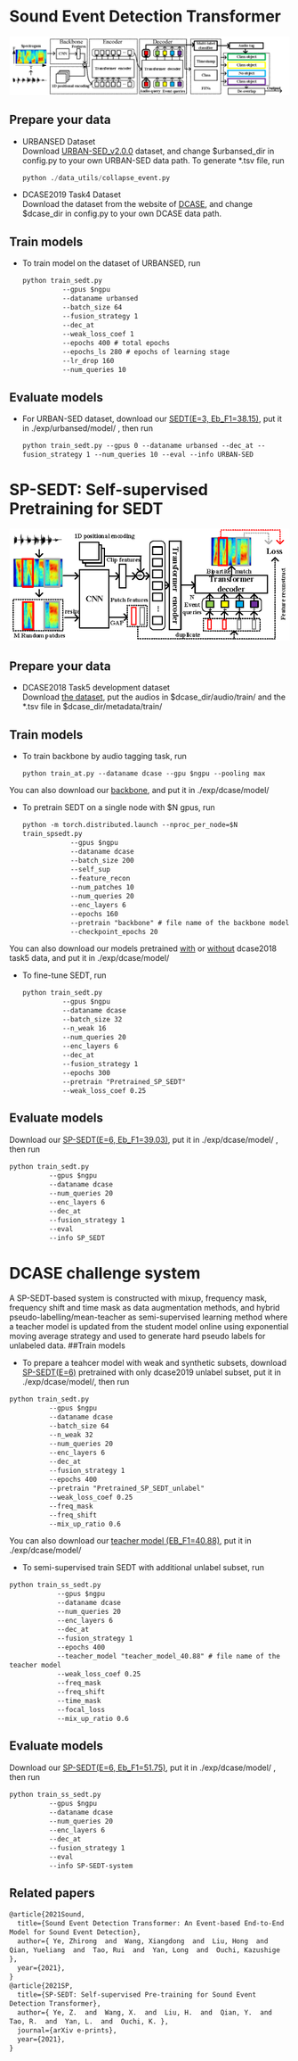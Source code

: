 # Sound Event Detection Transformer
![image](./img/sedt.png)
## Prepare your data
+ URBANSED Dataset  
  Download [URBAN-SED_v2.0.0](https://zenodo.org/record/1324404/files/URBAN-SED_v2.0.0.tar.gz?download=1) dataset, and 
  change $urbansed_dir in config.py to your own URBAN-SED data path. To generate *.tsv file, run
    ```python
    python ./data_utils/collapse_event.py
    ```

 
+ DCASE2019 Task4 Dataset  
Download the dataset from the website of [DCASE](http://dcase.community/), and change $dcase_dir in config.py to your own
 DCASE data path. 

## Train models
+ To train model on the dataset of URBANSED, run
    ```shell script
    python train_sedt.py
              --gpus $ngpu
              --dataname urbansed
              --batch_size 64
              --fusion_strategy 1 
              --dec_at 
              --weak_loss_coef 1
              --epochs 400 # total epochs
              --epochs_ls 280 # epochs of learning stage
              --lr_drop 160
              --num_queries 10
    ```

## Evaluate models
+ For URBAN-SED dataset, download our [SEDT(E=3, Eb_F1=38.15)](https://drive.google.com/file/d/1X7PEZzPH61W1KCFAyLN6RspvIfabb2H-/view?usp=sharing), put it in ./exp/urbansed/model/ , then run
     ```shell script
    python train_sedt.py --gpus 0 --dataname urbansed --dec_at --fusion_strategy 1 --num_queries 10 --eval --info URBAN-SED
    ```

# SP-SEDT: Self-supervised Pretraining  for SEDT 
![image](img/sp-sedt.png)
## Prepare your data
+ DCASE2018 Task5 development dataset  
  Download [the dataset](https://zenodo.org/record/1247102), put the audios in $dcase_dir/audio/train/ and the *.tsv file
   in $dcase_dir/metadata/train/
## Train models
+ To train backbone by audio tagging task, run
    ```shell script
    python train_at.py --dataname dcase --gpu $ngpu --pooling max
    ```
You can also download our [backbone](https://drive.google.com/file/d/1R-hAnM6cW1Q9TvLBqROrTxOp4T99Ih76/view?usp=sharing), and put it in ./exp/dcase/model/
+ To pretrain SEDT on a single node with $N gpus, run
    ```shell script
    python -m torch.distributed.launch --nproc_per_node=$N train_spsedt.py  
                --gpus $ngpu 
                --dataname dcase
                --batch_size 200
                --self_sup
                --feature_recon
                --num_patches 10 
                --num_queries 20
                --enc_layers 6 
                --epochs 160 
                --pretrain "backbone" # file name of the backbone model 
                --checkpoint_epochs 20
    ```
You can also download our models pretrained [with](https://drive.google.com/file/d/1iYykmwu0Imuoypb30IQDRWIf-_3F7mXu/view?usp=sharing) or [without](https://drive.google.com/file/d/1TpR0YhmPxVYyJ0HOm1tn4AnYPqZe442-/view?usp=sharing) dcase2018 task5 data,
and put it in ./exp/dcase/model/
+ To fine-tune SEDT, run
    ```shell script
    python train_sedt.py 
              --gpus $ngpu 
              --dataname dcase 
              --batch_size 32 
              --n_weak 16 
              --num_queries 20
              --enc_layers 6 
              --dec_at 
              --fusion_strategy 1 
              --epochs 300 
              --pretrain "Pretrained_SP_SEDT" 
              --weak_loss_coef 0.25
    ```
## Evaluate models  
  Download our [SP-SEDT(E=6, Eb_F1=39.03)](https://drive.google.com/file/d/1JIhvRpvW6MC7N88PxCVQ8BpckaAYLDDU/view?usp=sharing), put it in ./exp/dcase/model/ , then run

```shell script
python train_sedt.py 
          --gpus $ngpu 
          --dataname dcase
          --num_queries 20 
          --enc_layers 6 
          --dec_at 
          --fusion_strategy 1 
          --eval 
          --info SP_SEDT
```
# DCASE challenge system
A SP-SEDT-based system is constructed with mixup, frequency mask, frequency shift and time mask as data augmentation methods, and hybrid pseudo-labelling/mean-teacher as semi-supervised learning method where a teacher model is updated from the student model online using exponential moving average strategy and used to generate hard pseudo labels for unlabeled data.
##Train models
+ To prepare a teahcer model with weak and synthetic subsets, download [SP-SEDT(E=6)](https://drive.google.com/file/d/1TpR0YhmPxVYyJ0HOm1tn4AnYPqZe442-/view?usp=sharing) pretrained with only dcase2019 unlabel subset, put it in ./exp/dcase/model/, then run
```shell script
python train_sedt.py 
          --gpus $ngpu 
          --dataname dcase
          --batch_size 64 
          --n_weak 32 
          --num_queries 20
          --enc_layers 6 
          --dec_at 
          --fusion_strategy 1 
          --epochs 400 
          --pretrain "Pretrained_SP_SEDT_unlabel" 
          --weak_loss_coef 0.25 
          --freq_mask 
          --freq_shift
          --mix_up_ratio 0.6
```
You can also download our [teacher model (EB_F1=40.88)](https://drive.google.com/file/d/15EGgn6tKnQ9AUHPzAzlEBeCzslMVPvLs/view?usp=sharing), put it in ./exp/dcase/model/
+ To semi-supervised train SEDT with additional unlabel subset, run
```shell script
python train_ss_sedt.py 
            --gpus $ngpu
            --dataname dcase
            --num_queries 20
            --enc_layers 6
            --dec_at
            --fusion_strategy 1
            --epochs 400
            --teacher_model "teacher_model_40.88" # file name of the teacher model 
            --weak_loss_coef 0.25
            --freq_mask
            --freq_shift
            --time_mask
            --focal_loss
            --mix_up_ratio 0.6
```
## Evaluate models
Download our [SP-SEDT(E=6, Eb_F1=51.75)](https://drive.google.com/file/d/1e9x4ZY5WccoYmwhlErr5a1PhAtvdSPL0/view?usp=sharing), put it in ./exp/dcase/model/ , then run
```shell script
python train_ss_sedt.py 
          --gpus $ngpu 
          --dataname dcase
          --num_queries 20 
          --enc_layers 6 
          --dec_at 
          --fusion_strategy 1 
          --eval 
          --info SP-SEDT-system
```
## Related papers
```
@article{2021Sound,
  title={Sound Event Detection Transformer: An Event-based End-to-End Model for Sound Event Detection},
  author={ Ye, Zhirong  and  Wang, Xiangdong  and  Liu, Hong  and  Qian, Yueliang  and  Tao, Rui  and  Yan, Long  and  Ouchi, Kazushige },
  year={2021},
}
@article{2021SP,
  title={SP-SEDT: Self-supervised Pre-training for Sound Event Detection Transformer},
  author={ Ye, Z.  and  Wang, X.  and  Liu, H.  and  Qian, Y.  and  Tao, R.  and  Yan, L.  and  Ouchi, K. },
  journal={arXiv e-prints},
  year={2021},
}
```
